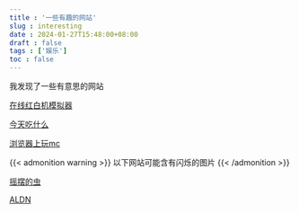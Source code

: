 ```yaml
---
title : '一些有趣的网站'
slug : interesting
date : 2024-01-27T15:48:00+08:00
draft : false
tags : ['娱乐']
toc : false
---
```


我发现了一些有意思的网站

[在线红白机模拟器](https://may-fly.gitee.io/#/nes-game)

[今天吃什么](http://guozhivip.com/eat/)

[浏览器上玩mc](https://web-mc.pages.dev/)

{{< admonition warning >}}
以下网站可能含有闪烁的图片
{{< /admonition >}}

[摇摆的虫](http://www.staggeringbeauty.com/)

[ALDN](https://aidn.jp/contents/)